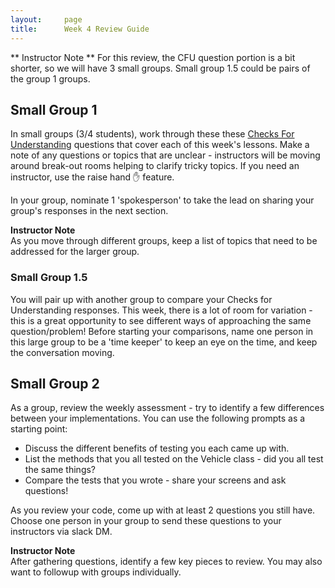 ```yaml
---
layout:     page
title:      Week 4 Review Guide
---
```

<!-- # Week 4 Review Guide -->

** Instructor Note **  For this review, the CFU question portion is a bit shorter, so we will have 3 small groups.  Small group 1.5 could be pairs of the group 1 groups.

## Small Group 1
In small groups (3/4 students), work through these these [Checks For Understanding](/module1/lessons/Week4/CFUReview) questions that cover each of this week's lessons.  Make a note of any questions or topics that are unclear - instructors will be moving around break-out rooms helping to clarify tricky topics.  If you need an instructor, use the raise hand ✋ feature.

In your group, nominate 1 'spokesperson' to take the lead on sharing your group's responses in the next section.

<aside class="instructor-notes">
    <p><strong>Instructor Note</strong><br>As you move through different groups, keep a list of topics that need to be addressed for the larger group.</p>
</aside>

### Small Group 1.5
You will pair up with another group to compare your Checks for Understanding responses.  This week, there is a lot of room for variation - this is a great opportunity to see different ways of approaching the same question/problem!  Before starting your comparisons, name one person in this large group to be a 'time keeper' to keep an eye on the time, and keep the conversation moving.


## Small Group 2
As a group, review the weekly assessment - try to identify a few differences between your implementations.  You can use the following prompts as a starting point:

* Discuss the different benefits of testing you each came up with.
* List the methods that you all tested on the Vehicle class - did you all test the same things?
* Compare the tests that you wrote - share your screens and ask questions!

As you review your code, come up with at least 2 questions you still have.  Choose one person in your group to send these questions to your instructors via slack DM.

<aside class="instructor-notes">
    <p><strong>Instructor Note</strong><br>After gathering questions, identify a few key pieces to review.  You may also want to followup with groups individually.</p>
</aside>